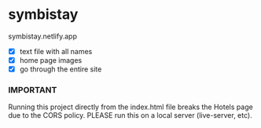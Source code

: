 # symbistay
symbistay.netlify.app

- [x] text file with all names
- [x] home page images
- [x] go through the entire site

### IMPORTANT
Running this project directly from the index.html file breaks the Hotels page due to the CORS policy.
PLEASE run this on a local server (live-server, etc).
